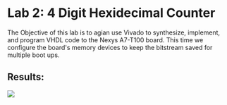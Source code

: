 # Lab 2: 4 Digit Hexidecimal Counter

The Objective of this lab is to agian use Vivado to synthesize, implement, and program VHDL code to the Nexys A7-T100 board. This time we configure the board's memory devices to keep the bitstream saved for multiple boot ups. 

## Results:

![](https://github.com/jkochanik/DigitalSysDesign/blob/cd896b450798732b753e505887822e09348a951e/Lab_2/hex4count/IMG_2419.gif)
